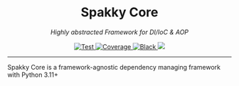 <h1 style="text-align: center">Spakky Core</h1>
<p style="text-align: center">
    <em>Highly abstracted Framework for DI/IoC & AOP</em>
</p>
<p style="text-align: center">
    <a href="https://github.com/E5presso/spakky-core/actions/workflows/on-push-to-main.yml">
        <img src="https://github.com/E5presso/spakky-core/actions/workflows/on-push-to-main.yml/badge.svg" alt="Test">
    </a>
    <a href="https://codecov.io/gh/E5presso/spakky-core">
        <img src="https://codecov.io/gh/E5presso/spakky-core/graph/badge.svg?token=5MGPkbqo0V" alt="Coverage">
    </a>
    <a href="https://github.com/psf/black">
        <img src="https://img.shields.io/badge/code%20style-black-000000.svg" alt="Black">
    </a>
    <a href="https://github.com/E5presso/spakky-core">
        <img src="https://img.shields.io/badge/python-3.10_|_3.11-green.svg">
    </a>
</p>

---

Spakky Core is a framework-agnostic dependency managing framework with Python 3.11+
